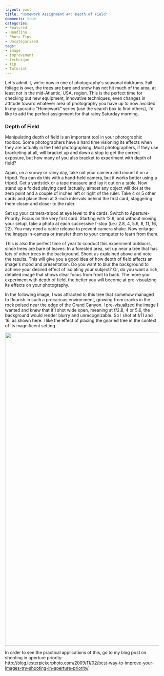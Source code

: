 ```yaml
---
layout: post
title: "Homework Assignment #4: Depth of Field"
comments: true
categories:
- Featured
- Headline
- Photo Tips
- Uncategorized
tags:
- image
- improvement
- technique
- tip
- Tutorial
---
```

Let's admit it, we're now in one of photography's seasonal doldrums. Fall foliage is over, the trees are bare and snow has not hit much of the area, at least not in the mid-Atlantic, USA, region. This is the perfect time for checking out new equipment, innovative techniques, even changes in attitude toward whatever area of photography you have up to now avoided. In my sporadic "Homework" series (use the search box to find others), I'd like to add the perfect assignment for that rainy Saturday morning.
<h3>Depth of Field</h3>
Manipulating depth of field is an important tool in your photographic toolbox. Some photographers have a hard time visioning its effects when they are actually in the field photographing. Most photographers, if they use bracketing at all, will bracket up and down a stop to get the correct exposure, but how many of you also bracket to experiment with depth of field?

Again, on a snowy or rainy day, take out your camera and mount it on a tripod. You can do this with a hand-held camera, but it works better using a tripod. Get a yardstick or a tape measure and lay it out on a table. Now stand up a folded playing card (actually, almost any object will do) at the zero point and a couple of inches left or right of the ruler. Take 4 or 5 other cards and place them at 3-inch intervals behind the first card, staggering them closer and closer to the ruler.

Set up your camera-tripod at eye level to the cards. Switch to Aperture-Priority. Focus on the very first card. Starting with f2.8, and without moving your setup, take a photo at each successive f-stop (i.e.: 2.8, 4, 5.6, 8, 11, 16, 22). You may need a cable release to prevent camera shake. Now enlarge the images in-camera or transfer them to your computer to learn from them.

This is also the perfect time of year to conduct this experiment outdoors, since trees are bare of leaves. In a forested area, set up near a tree that has lots of other trees in the background. Shoot as explained above and note the results. This will give you a good idea of how depth of field affects an image's mood and presentation. Do you want to blur the background to achieve your desired effect of isolating your subject? Or, do you want a rich, detailed image that shows clear focus from front to back. The more you experiment with depth of field, the better you will become at pre-visualzing its effects on your photography.

In the following image, I was attracted to this tree that somehow managed to flourish in such a precarious environment, growing from cracks in the rock poised near the edge of the Grand Canyon. I pre-visualized the image I wanted and knew that if I shot wide open, meaning at f/2.8, 4 or 5.6, the background would render blurry and unrecognizable. So I shot at f/11 and 16, as shown here. I like the effect of placing the gnarled tree in the context of its magnificent setting.

<a href="http://blog.lesterpickerphoto.com/wp-content/uploads/2011/11/grand-canyon-tree.jpg"><img class="size-full wp-image-1769" title="grand canyon tree" src="http://blog.lesterpickerphoto.com/wp-content/uploads/2011/11/grand-canyon-tree.jpg" alt="" width="682" height="1024" /></a>

In order to see the practical applications of this, go to my blog post on shooting in aperture priority: <a href="http://blog.lesterpickerphoto.com/2009/11/02/best-way-to-improve-your-images-try-shooting-in-aperture-priority/">http://blog.lesterpickerphoto.com/2009/11/02/best-way-to-improve-your-images-try-shooting-in-aperture-priority/</a>.
